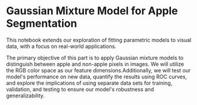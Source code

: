 # Gaussian Mixture Model for Apple Segmentation

This notebook extends our exploration of fitting parametric models to visual data, with a focus on real-world applications.     

The primary objective of this part is to apply Gaussian mixture models to distinguish between apple and non-apple pixels in images. We will utilize the RGB color space as our feature dimensions.Additionally, we will test our model's performance on new data, quantify the results using ROC curves, and explore the implications of using separate data sets for training, validation, and testing to ensure our model's robustness and generalizability.
